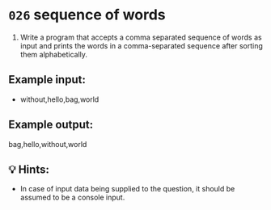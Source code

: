 # `026` sequence of words

1. Write a program that accepts a comma separated sequence of words as input and prints the words in a comma-separated sequence after sorting them alphabetically.

## Example input:

+ without,hello,bag,world

## Example output:

bag,hello,without,world

## 💡 Hints:

+ In case of input data being supplied to the question, it should be assumed to be a console input.